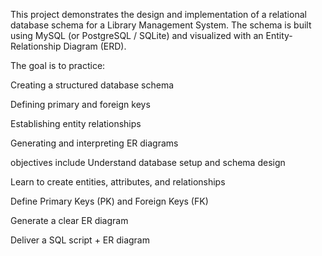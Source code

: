 This project demonstrates the design and implementation of a relational database schema for a Library Management System. The schema is built using MySQL (or PostgreSQL / SQLite) and visualized with an Entity-Relationship Diagram (ERD).

The goal is to practice:

Creating a structured database schema

Defining primary and foreign keys

Establishing entity relationships

Generating and interpreting ER diagrams

objectives include
Understand database setup and schema design

Learn to create entities, attributes, and relationships

Define Primary Keys (PK) and Foreign Keys (FK)

Generate a clear ER diagram

Deliver a SQL script + ER diagram
